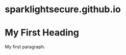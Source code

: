 # sparklightsecure.github.io

<!DOCTYPE html>
<html>
<body>

<h1>My First Heading</h1>

<p>My first paragraph.</p>

</body>
</html>
